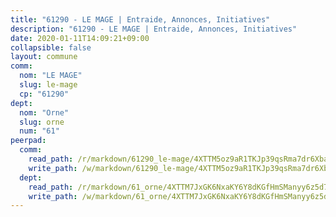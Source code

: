 ```yaml
---
title: "61290 - LE MAGE | Entraide, Annonces, Initiatives"
description: "61290 - LE MAGE | Entraide, Annonces, Initiatives"
date: 2020-01-11T14:09:21+09:00
collapsible: false
layout: commune
comm:
  nom: "LE MAGE"
  slug: le-mage
  cp: "61290"
dept:
  nom: "Orne"
  slug: orne
  num: "61"
peerpad:
  comm:
    read_path: /r/markdown/61290_le-mage/4XTTM5oz9aR1TKJp39qsRma7dr6Xbao7jKwoPGV2zGDNcMaaM
    write_path: /w/markdown/61290_le-mage/4XTTM5oz9aR1TKJp39qsRma7dr6Xbao7jKwoPGV2zGDNcMaaM-K3TgUFGJUmR6uyPqVLrh5CJo11PpHTMmZG2pw8w8CKfB8Fu6md1K4QP3BL4Ue7kRFte8ZbFEefMiY7mCgCbiZzpXrtZuDfLJ12EEt2RgQA8KmLyrj9D6rNXeWaZ3uyTdsYUQQwys
  dept:
    read_path: /r/markdown/61_orne/4XTTM7JxGK6NxaKY6Y8dKGfHmSManyy6z5d78TaTcUn3zJjy6
    write_path: /w/markdown/61_orne/4XTTM7JxGK6NxaKY6Y8dKGfHmSManyy6z5d78TaTcUn3zJjy6-K3TgUN9f9h2Fmk7w15QXNPtmJYWWDYEB4sLb6BW46ErzRh2NG4TmnnXd3GJfJ3dVSNBE8WudjKbLAy4CD2mQTtYeoUAUzvKztzGsCxcQ4ezpe7WGMgkNubsBkL3vV47Zushr5DqN
---
```


